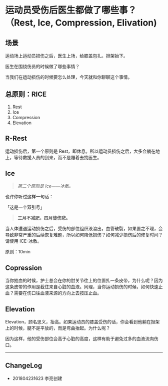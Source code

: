 # 运动员受伤后医生都做了哪些事？（Rest, Ice, Compression, Elivation)

## 场景

运动场上运动员损伤之后，医生上场，给膝盖包扎。担架抬下。

医生在围绕伤员的时候做了哪些事情？

当我们在运动损伤的时候要怎么处理，今天就和你聊聊这个事情。

## 总原则：RICE

1. Rest
2. Ice
3. Compression
4. Elevation

## R-Rest

运动损伤后，第一个原则是 Rest，即休息。所以运动员损伤之后，大多会躺在地上，等待救援人员的到来，而不是蹦着去找医生。

## Ice

> *第二个原则是 Ice——冰敷。*

也许你听过这样一句话：

「这是一个双引号」

> **三月不减肥，四月徒伤悲。**

当人体遭遇运动损伤之后，受伤的部位组织液溢出，血管破裂，如果置之不理，会导致非常严重的后续恢复难题，所以如何降低损伤？如何减少损伤后的修复时间？请使用 ICE-冰敷。

原则：10min

## Copression

当你抽血的时候，护士总会在你的肘关节往上的位置扎一条皮带，为什么呢？因为这条皮带的作用是截住来自心脏的血液。同理，当你运动损伤的时候，如何快速止血？需要在伤口往血液来源的方向上去按压止血。

## Elevation

Elevation，顾名思义，抬高。如果运动员的膝盖受伤的话，你会看到他躺在担架上的时候，腿不是平放的，而是弯曲抬起。为什么呢？

因为这样，他的受伤部位会高于心脏的高度，这样有助于避免过多的血液流向伤口。

----

## ChangeLog

- 201804231623 李亮创建